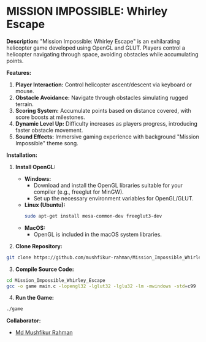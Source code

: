 # **MISSION IMPOSSIBLE: Whirley Escape**

**Description:**
"Mission Impossible: Whirley Escape" is an exhilarating helicopter game developed using OpenGL and GLUT. Players control a helicopter navigating through space, avoiding obstacles while accumulating points.

**Features:**
1. **Player Interaction:** Control helicopter ascent/descent via keyboard or mouse.
2. **Obstacle Avoidance:** Navigate through obstacles simulating rugged terrain.
3. **Scoring System:** Accumulate points based on distance covered, with score boosts at milestones.
4. **Dynamic Level Up:** Difficulty increases as players progress, introducing faster obstacle movement.
5. **Sound Effects:** Immersive gaming experience with background "Mission Impossible" theme song.

**Installation:**
1. **Install OpenGL:**
   - **Windows:**
     - Download and install the OpenGL libraries suitable for your compiler (e.g., freeglut for MinGW).
     - Set up the necessary environment variables for OpenGL/GLUT.
   - **Linux (Ubuntu):**
     ```bash
     sudo apt-get install mesa-common-dev freeglut3-dev
     ```
   - **MacOS:**
     - OpenGL is included in the macOS system libraries.

2. **Clone Repository:**
```bash
git clone https://github.com/mushfikur-rahman/Mission_Impossible_Whirley_Escape.git
```
3. **Compile Source Code:**
```bash
cd Mission_Impossible_Whirley_Escape
gcc -o game main.c -lopengl32 -lglut32 -lglu32 -lm -mwindows -std=c99
```
4. **Run the Game:**
```bash
./game
```

**Collaborator:**
- [Md Mushfikur Rahman](https://www.linkedin.com/in/md-mushfikur-r-114761194) 
